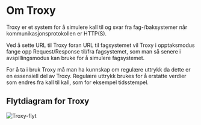 # Om Troxy
Troxy er et system for å simulere kall til og svar fra fag-/baksystemer når kommunikasjonsprotokollen er HTTP(S).

Ved å sette URL til Troxy foran URL til fagsystemet vil Troxy i opptaksmodus fange opp Request/Response til/fra
fagsystemet, som man så senere i avspillingsmodus kan bruke for å simulere fagsystemet.

For å ta i bruk Troxy må man ha kunnskap om regulære uttrykk da dette er en essensiell del av Troxy.
Regulære uttrykk brukes for å erstatte verdier som endres fra kall til kall, som for eksempel tidsstempel.


## Flytdiagram for Troxy
![Troxy-flyt](/views/help/images/troxy_flow.png)
